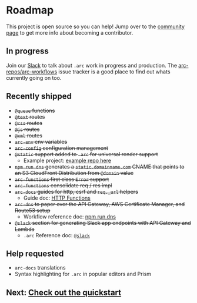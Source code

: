 # Roadmap

This project is open source so you can help! Jump over to the [community page](/intro/community) to get more info about becoming a contributor.

## In progress

Join our [Slack](https://join.slack.com/t/architecture-as-text/shared_invite/MjE2MzU4Nzg0NTY1LTE1MDA2NzgyMzYtODE2NzRkOGRmYw) to talk about `.arc` work in progress and production. The [arc-repos/arc-workflows](https://github.com/arc-repos/arc-workflows/issues) issue tracker is a good place to find out whats currently going on too.


## Recently shipped

- <strike>`@queue` functions</strike>
- <strike>`@text` routes</strike>
- <strike>`@css` routes</strike>
- <strike>`@js` routes</strike>
- <strike>`@xml` routes</strike>
- <strike>`arc-env` env variables</strike>
- <strike>`arc-config` configuration management</strike>
- <strike>`@static` support added to `.arc` for universal render support</strike>
  - Example project: [example repo here](https://github.com/brianleroux/arc-example-serverlessside-render-react)
- <strike>`npm run dns` generates a `static.domainname.com` CNAME that points to an S3 CloudFront Distribution from `@domain` value </strike>
- <strike>`arc-functions` first class `Error` support</strike>
- <strike>`arc-functions` consolidate req / res impl</strike>
- <strike>`arc-docs` guides for http, csrf and `req._url` helpers</strike>
  - Guide doc: [HTTP Functions](/guides/http)
- <strike>`arc-dns` to paper over the API Gateway, AWS Certificate Manager, and Route53 setup</strike>
  - Workflow reference doc: [npm run dns](/reference/arc-dns) 
- <strike>`@slack` section for generating Slack app endpoints with API Gateway and Lambda</strike> 
  - `.arc` Reference doc: [`@slack`](/reference/slack)

## Help requested

- `arc-docs` translations
- Syntax highlighting for `.arc` in popular editors and Prism

## Next: [Check out the quickstart](/quickstart)
